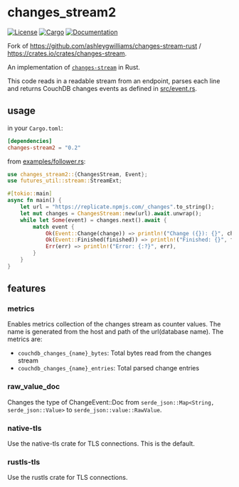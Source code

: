 # changes_stream2

[![License](https://img.shields.io/badge/license-MIT-blue.svg)](
https://github.com/elwerene/changes-stream-rust/blob/master/LICENSE)
[![Cargo](https://img.shields.io/crates/v/changes-stream2.svg)](
https://crates.io/crates/changes-stream2)
[![Documentation](https://docs.rs/changes-stream2/badge.svg)](
https://docs.rs/changes-stream2)

Fork of https://github.com/ashleygwilliams/changes-stream-rust / https://crates.io/crates/changes-stream.

An implementation of [`changes-stream`](https://github.com/jcrugzz/changes-stream) in Rust.

This code reads in a readable stream from an endpoint, parses each line and returns CouchDB changes events as defined in [src/event.rs](/src/event.rs).


## usage

in your `Cargo.toml`:

```toml
[dependencies]
changes-stream2 = "0.2"
```

from [examples/follower.rs](/examples/follower.rs):

```rust
use changes_stream2::{ChangesStream, Event};
use futures_util::stream::StreamExt;

#[tokio::main]
async fn main() {
    let url = "https://replicate.npmjs.com/_changes".to_string();
    let mut changes = ChangesStream::new(url).await.unwrap();
    while let Some(event) = changes.next().await {
        match event {
            Ok(Event::Change(change)) => println!("Change ({}): {}", change.seq, change.id),
            Ok(Event::Finished(finished)) => println!("Finished: {}", finished.last_seq),
            Err(err) => println!("Error: {:?}", err),
        }
    }
}
```

## features

### metrics

Enables metrics collection of the changes stream as counter values. The name is generated from the host and path of the url(database name). The metrics are:
 * `couchdb_changes_{name}_bytes`: Total bytes read from the changes stream
 * `couchdb_changes_{name}_entries`: Total parsed change entries

### raw_value_doc

Changes the type of ChangeEvent::Doc from `serde_json::Map<String, serde_json::Value>` to `serde_json::value::RawValue`.

### native-tls

Use the native-tls crate for TLS connections. This is the default.

### rustls-tls

Use the rustls crate for TLS connections.